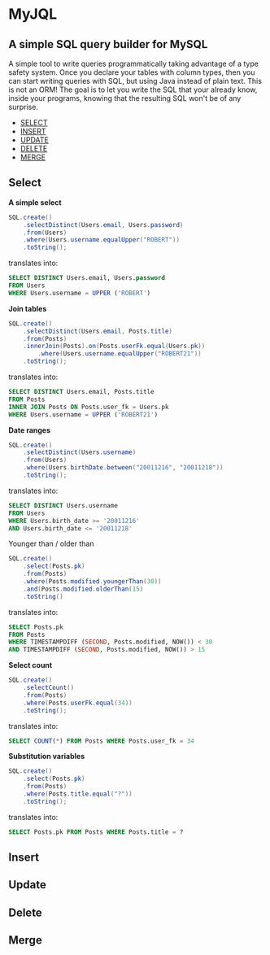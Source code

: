 # MyJQL
## A simple SQL query builder for MySQL

A simple tool to write queries programmatically taking advantage of a type safety system.
Once you declare your tables with column types, then you can start writing queries with SQL, but using Java instead of plain text.
This is not an ORM!
The goal is to let you write the SQL that your already know, inside your programs, knowing that the resulting SQL won't be of any surprise.

* [SELECT](#select)
* [INSERT](#insert)
* [UPDATE](#update)
* [DELETE](#delete)
* [MERGE](#merge)

## <a name="select"></a>Select
__A simple select__
```java
SQL.create()
	.selectDistinct(Users.email, Users.password)
	.from(Users)
	.where(Users.username.equalUpper("ROBERT"))
	.toString();
```
translates into:
```sql
SELECT DISTINCT Users.email, Users.password 
FROM Users
WHERE Users.username = UPPER ('ROBERT')
```

__Join tables__
```java
SQL.create()
	.selectDistinct(Users.email, Posts.title)
	.from(Posts)
	.innerJoin(Posts).on(Posts.userFk.equal(Users.pk))
        .where(Users.username.equalUpper("ROBERT21"))
	.toString();
```
translates into:
```sql
SELECT DISTINCT Users.email, Posts.title
FROM Posts
INNER JOIN Posts ON Posts.user_fk = Users.pk
WHERE Users.username = UPPER ('ROBERT21')
```

__Date ranges__
```java
SQL.create()
	.selectDistinct(Users.username)
	.from(Users)
	.where(Users.birthDate.between("20011216", "20011218"))
	.toString();
```
translates into:
```sql
SELECT DISTINCT Users.username
FROM Users
WHERE Users.birth_date >= '20011216'
AND Users.birth_date <= '20011218'
```

Younger than / older than
```java
SQL.create()
	.select(Posts.pk)
	.from(Posts)
	.where(Posts.modified.youngerThan(30))
	.and(Posts.modified.olderThan(15)
	.toString()
```
translates into:
```sql
SELECT Posts.pk
FROM Posts
WHERE TIMESTAMPDIFF (SECOND, Posts.modified, NOW()) < 30
AND TIMESTAMPDIFF (SECOND, Posts.modified, NOW()) > 15
```

__Select count__
```java
SQL.create()
	.selectCount()
	.from(Posts)
	.where(Posts.userFk.equal(34))
	.toString();
```
translates into:
```sql
SELECT COUNT(*) FROM Posts WHERE Posts.user_fk = 34
```

__Substitution variables__
```java
SQL.create()
	.select(Posts.pk)
	.from(Posts)
	.where(Posts.title.equal("?"))
	.toString();
```
translates into:
```sql
SELECT Posts.pk FROM Posts WHERE Posts.title = ?
```

## <a name="insert"></a>Insert

## <a name="update"></a>Update

## <a name="delete"></a>Delete

## <a name="merge"></a>Merge